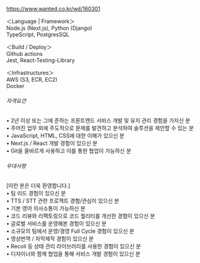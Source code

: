 https://www.wanted.co.kr/wd/160301

＜Language | Framework＞  
Node.js (Next.js), Python (Django)  
TypeScript, PostgresSQL  
  
＜Build / Deploy＞  
Github actions  
Jest, React-Testing-Library  
  
＜Infrastructures＞  
AWS (S3, ECR, EC2)  
Docker

###### 자격요건

• 2년 이상 또는 그에 준하는 프론트엔드 서비스 개발 및 유지 관리 경험을 가지신 분  
• 주어진 업무 외에 주도적으로 문제를 발견하고 분석하여 솔루션을 제안할 수 있는 분  
• JavaScript, HTML, CSS에 대한 이해가 있으신 분  
• Next.js / React 개발 경험이 있으신 분  
• Git을 올바르게 사용하고 이를 통한 협업이 가능하신 분

###### 우대사항

[이런 분은 더욱 환영합니다.]  
• 팀 리드 경험이 있으신 분  
• TTS / STT 관련 프로젝트 경험/관심이 있으신 분  
• 기본 영어 의사소통이 가능하신 분  
• 코드 리뷰와 리팩토링으로 코드 퀄리티를 개선한 경험이 있으신 분  
• 글로벌 서비스를 운영해본 경험이 있으신 분  
• 소규모의 팀에서 운영/경영 Full Cycle 경험이 있으신 분  
• 영상번역 / 자막제작 경험이 있으신 분  
• Recoil 등 상태 관리 라이브러리를 사용한 경험이 있으신 분  
• 디자이너와 함께 협업을 통해 서비스 개발 경험이 있으신 분